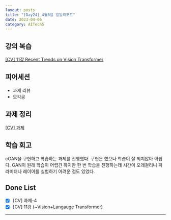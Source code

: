 ```yaml
---
layout: posts
title: "[Day24] 4월6일 일일리포트"
date: 2023-04-06
category: AITech5
---
```


## 강의 복습

[[CV] 11강 Recent Trends on Vision Transformer](https://www.notion.so/CV-11-Recent-Trends-on-Vision-Transformer-ba43915476654f40876ac84d17521b5a) 

## 피어세션

- 과제 리뷰
- 모각공

## 과제 정리

[[CV] 과제](https://www.notion.so/CV-acc3ffdfeec74d3f83242b6380ae40da) 

## 학습 회고

cGAN을 구현하고 학습하는 과제를 진행했다. 구현은 했으나 학습이 잘 되지않아 아쉽다. GAN이 원래 학습이 어렵긴 하지만 한 번 학습을 진행하는데 시간이 오래걸리니 파라미터나 레이어를 실험하기 어려운 점도 있었다. 

## Done List

- [x]  [CV] 과제-4
- [x]  [CV] 11강 (~Vision+Langauge Transformer)

---
